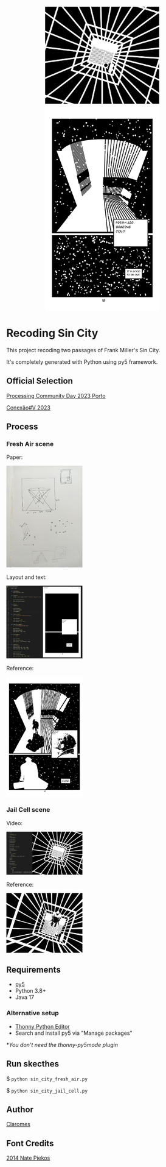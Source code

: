 <p align="center">
    <img src="sin_city_jail_cell/frame_0000.png" width="300">
    <br>
    <img src="sin_city_fresh_air/frame_0000.png" width="300">
</p>

# Recoding Sin City

This project recoding two passages of Frank Miller's Sin City.

It's completely generated with Python using py5 framework.

## Official Selection

[Processing Community Day 2023 Porto](https://pcd.fba.up.pt/2023/exhibition/claromes.htm)

[Conexão#V 2023](http://conexao.natfap.art/arquivo/conexao5/exposicao5/claromes/)

## Process

### Fresh Air scene
Paper:

<img src="extra/draft_1.jpg" width="200">

Layout and text:

<img src="extra/v_1.jpg" width="200">

Reference:

<img src="extra/ref_1.jpg" width="200">

### Jail Cell scene
Video:

[![](extra/thumb_2_200.jpg)](https://youtu.be/KlUvCwfRoZA)

Reference:

<img src="extra/ref_2.jpg" width="200">

## Requirements

- [py5](https://py5.ixora.io/content/install.html)
- Python 3.8+
- Java 17

### Alternative setup

- [Thonny Python Editor](https://thonny.org/)
- Search and install py5 via "Manage packages"

**You don't need the thonny-py5mode plugin*

## Run skecthes

$ `python sin_city_fresh_air.py`

$ `python sin_city_jail_cell.py`

## Author

[Claromes](https://claromes.com)

## Font Credits

[2014 Nate Piekos](https://github.com/claromes/recode/blob/main/data/license.txt)
